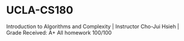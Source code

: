# UCLA-CS180
Introduction to Algorithms and Complexity | Instructor Cho-Jui Hsieh | Grade Received: A+
All homework 100/100
